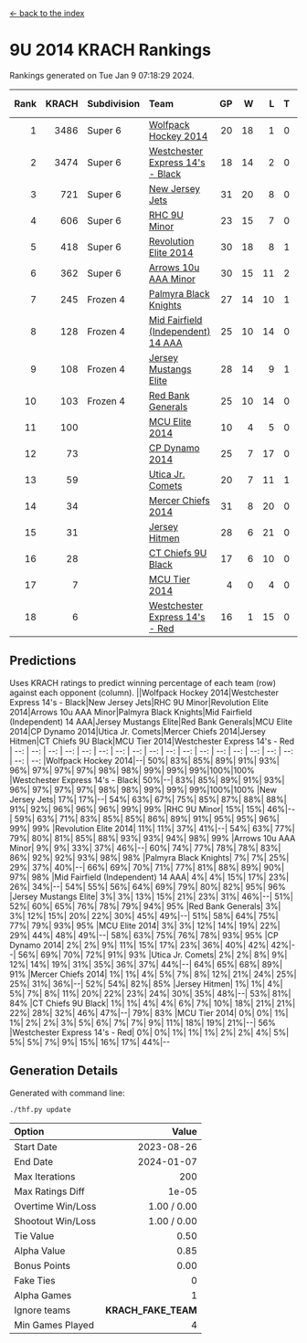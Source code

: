 [<- back to the index](readme.md)
# 9U 2014 KRACH Rankings
Rankings generated on Tue Jan  9 07:18:29 2024.

Rank|KRACH|Subdivision|Team|GP|W|L|T|OTW|OTL|SoS|Exp Wins|Win Diff
---:|---:|:---|:---|---:|---:|---:|---:|---:|---:|---:|---:|---:
1|3486|Super 6|[Wolfpack Hockey 2014](https://gamesheetstats.com/seasons/3664/teams/140871/schedule)|20|18|1|0|0|1|545|18.8|-0.0
2|3474|Super 6|[Westchester Express 14's - Black](https://gamesheetstats.com/seasons/3664/teams/140873/schedule)|18|14|2|0|2|0|607|16.8|-0.0
3|721|Super 6|[New Jersey Jets](https://gamesheetstats.com/seasons/3664/teams/140881/schedule)|31|20|8|0|3|0|594|23.9|0.0
4|606|Super 6|[RHC 9U Minor](https://gamesheetstats.com/seasons/3664/teams/140876/schedule)|23|15|7|0|1|0|625|16.9|0.0
5|418|Super 6|[Revolution Elite 2014](https://gamesheetstats.com/seasons/3664/teams/140880/schedule)|30|18|8|1|2|1|335|21.4|0.0
6|362|Super 6|[Arrows 10u AAA Minor](https://gamesheetstats.com/seasons/3664/teams/140872/schedule)|30|15|11|2|0|2|812|16.9|0.0
7|245|Frozen 4|[Palmyra Black Knights](https://gamesheetstats.com/seasons/3664/teams/140875/schedule)|27|14|10|1|1|1|458|16.4|0.0
8|128|Frozen 4|[Mid Fairfield (Independent) 14 AAA](https://gamesheetstats.com/seasons/3664/teams/140878/schedule)|25|10|14|0|1|0|732|11.9|0.0
9|108|Frozen 4|[Jersey Mustangs Elite](https://gamesheetstats.com/seasons/3664/teams/140888/schedule)|28|14|9|1|1|3|178|16.4|0.0
10|103|Frozen 4|[Red Bank Generals](https://gamesheetstats.com/seasons/3664/teams/140883/schedule)|25|10|14|0|0|1|477|10.9|0.0
11|100||[MCU Elite 2014](https://gamesheetstats.com/seasons/3664/teams/140874/schedule)|10|4|5|0|0|1|1296|4.9|0.0
12|73||[CP Dynamo 2014](https://gamesheetstats.com/seasons/3664/teams/140877/schedule)|25|7|17|0|0|1|736|7.9|0.0
13|59||[Utica Jr. Comets](https://gamesheetstats.com/seasons/3664/teams/140884/schedule)|20|7|11|1|0|1|500|8.4|0.0
14|34||[Mercer Chiefs 2014](https://gamesheetstats.com/seasons/3664/teams/140885/schedule)|31|8|20|0|1|2|200|9.9|0.0
15|31||[Jersey Hitmen](https://gamesheetstats.com/seasons/3664/teams/140879/schedule)|28|6|21|0|1|0|522|7.9|0.0
16|28||[CT Chiefs 9U Black](https://gamesheetstats.com/seasons/3664/teams/140886/schedule)|17|6|10|0|1|0|157|7.9|0.0
17|7||[MCU Tier 2014](https://gamesheetstats.com/seasons/3664/teams/140882/schedule)|4|0|4|0|0|0|302|0.9|0.0
18|6||[Westchester Express 14's - Red](https://gamesheetstats.com/seasons/3664/teams/140887/schedule)|16|1|15|0|0|0|138|1.9|0.0

## Predictions
Uses KRACH ratings to predict winning percentage of each team (row) against each opponent (column).
||Wolfpack Hockey 2014|Westchester Express 14's - Black|New Jersey Jets|RHC 9U Minor|Revolution Elite 2014|Arrows 10u AAA Minor|Palmyra Black Knights|Mid Fairfield (Independent) 14 AAA|Jersey Mustangs Elite|Red Bank Generals|MCU Elite 2014|CP Dynamo 2014|Utica Jr. Comets|Mercer Chiefs 2014|Jersey Hitmen|CT Chiefs 9U Black|MCU Tier 2014|Westchester Express 14's - Red
| --: | --: | --: | --: | --: | --: | --: | --: | --: | --: | --: | --: | --: | --: | --: | --: | --: | --: | --: 
|Wolfpack Hockey 2014|--| 50%| 83%| 85%| 89%| 91%| 93%| 96%| 97%| 97%| 97%| 98%| 98%| 99%| 99%| 99%|100%|100%
|Westchester Express 14's - Black| 50%|--| 83%| 85%| 89%| 91%| 93%| 96%| 97%| 97%| 97%| 98%| 98%| 99%| 99%| 99%|100%|100%
|New Jersey Jets| 17%| 17%|--| 54%| 63%| 67%| 75%| 85%| 87%| 88%| 88%| 91%| 92%| 96%| 96%| 96%| 99%| 99%
|RHC 9U Minor| 15%| 15%| 46%|--| 59%| 63%| 71%| 83%| 85%| 85%| 86%| 89%| 91%| 95%| 95%| 96%| 99%| 99%
|Revolution Elite 2014| 11%| 11%| 37%| 41%|--| 54%| 63%| 77%| 79%| 80%| 81%| 85%| 88%| 93%| 93%| 94%| 98%| 99%
|Arrows 10u AAA Minor|  9%|  9%| 33%| 37%| 46%|--| 60%| 74%| 77%| 78%| 78%| 83%| 86%| 92%| 92%| 93%| 98%| 98%
|Palmyra Black Knights|  7%|  7%| 25%| 29%| 37%| 40%|--| 66%| 69%| 70%| 71%| 77%| 81%| 88%| 89%| 90%| 97%| 98%
|Mid Fairfield (Independent) 14 AAA|  4%|  4%| 15%| 17%| 23%| 26%| 34%|--| 54%| 55%| 56%| 64%| 69%| 79%| 80%| 82%| 95%| 96%
|Jersey Mustangs Elite|  3%|  3%| 13%| 15%| 21%| 23%| 31%| 46%|--| 51%| 52%| 60%| 65%| 76%| 78%| 79%| 94%| 95%
|Red Bank Generals|  3%|  3%| 12%| 15%| 20%| 22%| 30%| 45%| 49%|--| 51%| 58%| 64%| 75%| 77%| 79%| 93%| 95%
|MCU Elite 2014|  3%|  3%| 12%| 14%| 19%| 22%| 29%| 44%| 48%| 49%|--| 58%| 63%| 75%| 76%| 78%| 93%| 95%
|CP Dynamo 2014|  2%|  2%|  9%| 11%| 15%| 17%| 23%| 36%| 40%| 42%| 42%|--| 56%| 69%| 70%| 72%| 91%| 93%
|Utica Jr. Comets|  2%|  2%|  8%|  9%| 12%| 14%| 19%| 31%| 35%| 36%| 37%| 44%|--| 64%| 65%| 68%| 89%| 91%
|Mercer Chiefs 2014|  1%|  1%|  4%|  5%|  7%|  8%| 12%| 21%| 24%| 25%| 25%| 31%| 36%|--| 52%| 54%| 82%| 85%
|Jersey Hitmen|  1%|  1%|  4%|  5%|  7%|  8%| 11%| 20%| 22%| 23%| 24%| 30%| 35%| 48%|--| 53%| 81%| 84%
|CT Chiefs 9U Black|  1%|  1%|  4%|  4%|  6%|  7%| 10%| 18%| 21%| 21%| 22%| 28%| 32%| 46%| 47%|--| 79%| 83%
|MCU Tier 2014|  0%|  0%|  1%|  1%|  2%|  2%|  3%|  5%|  6%|  7%|  7%|  9%| 11%| 18%| 19%| 21%|--| 56%
|Westchester Express 14's - Red|  0%|  0%|  1%|  1%|  1%|  2%|  2%|  4%|  5%|  5%|  5%|  7%|  9%| 15%| 16%| 17%| 44%|--

## Generation Details

Generated with command line:
```
./thf.py update
```

| Option | Value |
| :----- | ----: |
| Start Date | 2023-08-26 |
| End Date | 2024-01-07 |
| Max Iterations | 200 |
| Max Ratings Diff | 1e-05 |
| Overtime Win/Loss | 1.00 / 0.00 |
| Shootout Win/Loss | 1.00 / 0.00 |
| Tie Value | 0.50 |
| Alpha Value | 0.85 |
| Bonus Points | 0.00 |
| Fake Ties | 0 |
| Alpha Games | 1 |
| Ignore teams | __KRACH_FAKE_TEAM__ |
| Min Games Played | 4 |

